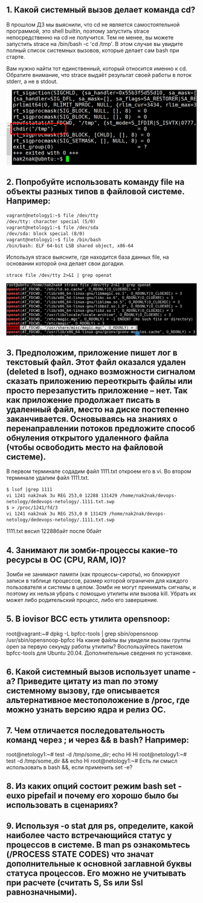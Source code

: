## 1. Какой системный вызов делает команда cd?

В прошлом ДЗ мы выяснили, что cd не является самостоятельной программой, это shell builtin, поэтому запустить strace непосредственно на cd не получится. Тем не менее, вы можете запустить strace на /bin/bash -c 'cd /tmp'. В этом случае вы увидите полный список системных вызовов, которые делает сам bash при старте.

Вам нужно найти тот единственный, который относится именно к cd. Обратите внимание, что strace выдаёт результат своей работы в поток stderr, а не в stdout.

![os](https://github.com/nak2nak/devops-netology/blob/main/img/3-3-001.png)
## 2. Попробуйте использовать команду file на объекты разных типов в файловой системе. Например:

    vagrant@netology1:~$ file /dev/tty
    /dev/tty: character special (5/0)
    vagrant@netology1:~$ file /dev/sda
    /dev/sda: block special (8/0)
    vagrant@netology1:~$ file /bin/bash
    /bin/bash: ELF 64-bit LSB shared object, x86-64
Используя strace выясните, где находится база данных file, на основании которой она делает свои догадки.

    strace file /dev/tty 2>&1 | grep openat
![os](https://github.com/nak2nak/devops-netology/blob/main/img/3-3-002.png)

## 3. Предположим, приложение пишет лог в текстовый файл. Этот файл оказался удален (deleted в lsof), однако возможности сигналом сказать приложению переоткрыть файлы или просто перезапустить приложение – нет. Так как приложение продолжает писать в удаленный файл, место на диске постепенно заканчивается. Основываясь на знаниях о перенаправлении потоков предложите способ обнуления открытого удаленного файла (чтобы освободить место на файловой системе).
В первом терминале содадим файл 1111.txt откроем его в vi.
Во втором терминале удалим файл 1111.txt. 
    
    $ lsof |grep 1111
    vi 1241 nak2nak 3u REG 253,0 12288 131429 /home/nak2nak/devops-netology/dedevops-netology/.1111.txt.swp
    $ > /proc/1241/fd/3
    vi 1241 nak2nak 3u REG 253,0 0 131429 /home/nak2nak/devops-netology/dedevops-netology/.1111.txt.swp
1111.txt весил 12288байт после 0байт
## 4. Занимают ли зомби-процессы какие-то ресурсы в ОС (CPU, RAM, IO)?
Зомби не занимают памяти (как процессы-сироты), но блокируют записи в таблице процессов, размер которой ограничен для каждого пользователя и системы в целом.
Зомби не могут принимать сигналы, и поэтому их нельзя убрать с помощью утилиты или вызова kill. Убрать их может либо родительский процесс, либо его завершение.
## 5. В iovisor BCC есть утилита opensnoop:

root@vagrant:~# dpkg -L bpfcc-tools | grep sbin/opensnoop
/usr/sbin/opensnoop-bpfcc
На какие файлы вы увидели вызовы группы open за первую секунду работы утилиты? Воспользуйтесь пакетом bpfcc-tools для Ubuntu 20.04. Дополнительные сведения по установке.

## 6. Какой системный вызов использует uname -a? Приведите цитату из man по этому системному вызову, где описывается альтернативное местоположение в /proc, где можно узнать версию ядра и релиз ОС.

## 7. Чем отличается последовательность команд через ; и через && в bash? Например:

root@netology1:~# test -d /tmp/some_dir; echo Hi
Hi
root@netology1:~# test -d /tmp/some_dir && echo Hi
root@netology1:~#
Есть ли смысл использовать в bash &&, если применить set -e?

## 8. Из каких опций состоит режим bash set -euxo pipefail и почему его хорошо было бы использовать в сценариях?

## 9. Используя -o stat для ps, определите, какой наиболее часто встречающийся статус у процессов в системе. В man ps ознакомьтесь (/PROCESS STATE CODES) что значат дополнительные к основной заглавной буквы статуса процессов. Его можно не учитывать при расчете (считать S, Ss или Ssl равнозначными).